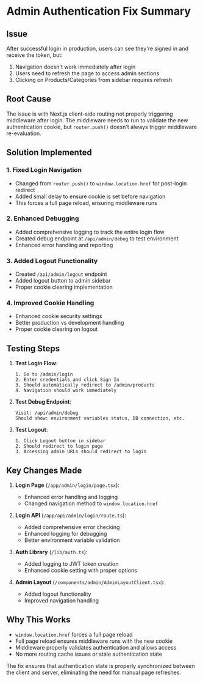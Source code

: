# Admin Authentication Fix Summary

## Issue

After successful login in production, users can see they're signed in and receive the token, but:

1. Navigation doesn't work immediately after login
2. Users need to refresh the page to access admin sections
3. Clicking on Products/Categories from sidebar requires refresh

## Root Cause

The issue is with Next.js client-side routing not properly triggering middleware after login. The middleware needs to run to validate the new authentication cookie, but `router.push()` doesn't always trigger middleware re-evaluation.

## Solution Implemented

### 1. **Fixed Login Navigation**

- Changed from `router.push()` to `window.location.href` for post-login redirect
- Added small delay to ensure cookie is set before navigation
- This forces a full page reload, ensuring middleware runs

### 2. **Enhanced Debugging**

- Added comprehensive logging to track the entire login flow
- Created debug endpoint at `/api/admin/debug` to test environment
- Enhanced error handling and reporting

### 3. **Added Logout Functionality**

- Created `/api/admin/logout` endpoint
- Added logout button to admin sidebar
- Proper cookie clearing implementation

### 4. **Improved Cookie Handling**

- Enhanced cookie security settings
- Better production vs development handling
- Proper cookie clearing on logout

## Testing Steps

1. **Test Login Flow**:

   ```
   1. Go to /admin/login
   2. Enter credentials and click Sign In
   3. Should automatically redirect to /admin/products
   4. Navigation should work immediately
   ```

2. **Test Debug Endpoint**:

   ```
   Visit: /api/admin/debug
   Should show: environment variables status, DB connection, etc.
   ```

3. **Test Logout**:
   ```
   1. Click Logout button in sidebar
   2. Should redirect to login page
   3. Accessing admin URLs should redirect to login
   ```

## Key Changes Made

1. **Login Page** (`/app/admin/login/page.tsx`):

   - Enhanced error handling and logging
   - Changed navigation method to `window.location.href`

2. **Login API** (`/app/api/admin/login/route.ts`):

   - Added comprehensive error checking
   - Enhanced logging for debugging
   - Better environment variable validation

3. **Auth Library** (`/lib/auth.ts`):

   - Added logging to JWT token creation
   - Enhanced cookie setting with proper options

4. **Admin Layout** (`/components/admin/AdminLayoutClient.tsx`):
   - Added logout functionality
   - Improved navigation handling

## Why This Works

- `window.location.href` forces a full page reload
- Full page reload ensures middleware runs with the new cookie
- Middleware properly validates authentication and allows access
- No more routing cache issues or stale authentication state

The fix ensures that authentication state is properly synchronized between the client and server, eliminating the need for manual page refreshes.
